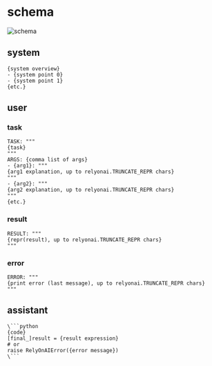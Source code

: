 # schema

![schema](relyonai.excalidraw.png)

## system
```
{system overview}
- {system point 0}
- {system point 1} 
{etc.}
```

## user

### task

```
TASK: """
{task}
"""
ARGS: {comma list of args}
- {arg1}: """
{arg1 explanation, up to relyonai.TRUNCATE_REPR chars}
"""
- {arg2}: """
{arg2 explanation, up to relyonai.TRUNCATE_REPR chars}
"""
{etc.}
```

### result

```
RESULT: """
{repr(result), up to relyonai.TRUNCATE_REPR chars}
"""
```

### error

```
ERROR: """
{print error (last message), up to relyonai.TRUNCATE_REPR chars}
"""
```

## assistant

```
\```python
{code}
[final_]result = {result expression}
# or 
raise RelyOnAIError({error message})
\```
```
